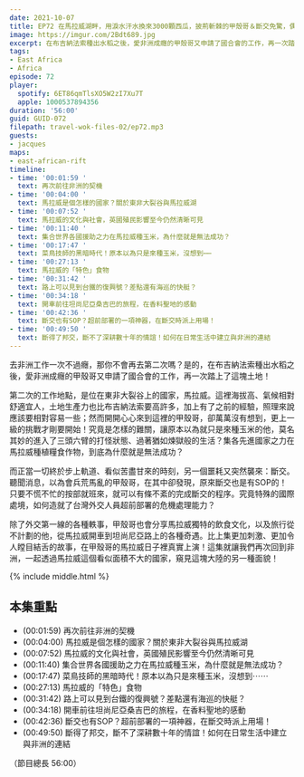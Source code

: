 ```yaml
---
date: 2021-10-07
title: EP72 在馬拉威湖畔，用淚水汗水換來3000顆西瓜，披荊斬棘的甲殼哥＆斷交免驚，偶們有SOP啦！ ft. 甲殼哥的非洲故事
image: https://imgur.com/2Bdt689.jpg
excerpt: 在布吉納法索種出水稻之後，愛非洲成癮的甲殼哥又申請了國合會的工作，再一次踏上了這塊土地！有了之前的經驗，照理來說應該要容易一些，沒想到更上一級的挑戰才剛要開始！而在斷交之際，以為會兵荒馬亂的甲殼哥，發現原來斷交也是有SOP的！這集就讓我們一起透過馬拉威這個看似面積不大的國家，窺見這塊大陸的另一種面貌！
tags:
- East Africa
- Africa
episode: 72
player:
  spotify: 6ET86qmTlsXO5W2zI7Xu7T
  apple: 1000537894356
duration: '56:00'
guid: GUID-072
filepath: travel-wok-files-02/ep72.mp3
guests:
- jacques
maps:
- east-african-rift
timeline:
- time: '00:01:59 '
  text: 再次前往非洲的契機
- time: '00:04:00 '
  text: 馬拉威是個怎樣的國家？關於東非大裂谷與馬拉威湖
- time: '00:07:52 '
  text: 馬拉威的文化與社會，英國殖民影響至今仍然清晰可見
- time: '00:11:40 '
  text: 集合世界各國援助之力在馬拉威種玉米，為什麼就是無法成功？
- time: '00:17:47 '
  text: 菜鳥技師的黑暗時代！原本以為只是來種玉米，沒想到⋯⋯
- time: '00:27:13 '
  text: 馬拉威的「特色」食物
- time: '00:31:42 '
  text: 路上可以見到台鐵的復興號？差點還有海巡的快艇？
- time: '00:34:18 '
  text: 開車前往坦尚尼亞桑吉巴的旅程，在香料聖地的感動
- time: '00:42:36 '
  text: 斷交也有SOP？超前部署的一項神器，在斷交時派上用場！
- time: '00:49:50 '
  text: 斷得了邦交，斷不了深耕數十年的情誼！如何在日常生活中建立與非洲的連結
---
```


去非洲工作一次不過癮，那你不會再去第二次嗎？是的，在布吉納法索種出水稻之後，愛非洲成癮的甲殼哥又申請了國合會的工作，再一次踏上了這塊土地！

第二次的工作地點，是位在東非大裂谷上的國家，馬拉威。這裡海拔高、氣候相對舒適宜人，土地生產力也比布吉納法索要高許多，加上有了之前的經驗，照理來說應該要相對容易一些；然而開開心心來到這裡的甲殼哥，卻萬萬沒有想到，更上一級的挑戰才剛要開始！究竟是怎樣的難關，讓原本以為就只是來種玉米的他，莫名其妙的進入了三頭六臂的打怪狀態、過著猶如煉獄般的生活？集各先進國家之力在馬拉威種植糧食作物，到底為什麼就是無法成功？

而正當一切終於步上軌道、看似苦盡甘來的時刻，另一個噩耗又突然襲來：斷交。聽聞消息，以為會兵荒馬亂的甲殼哥，在其中卻發現，原來斷交也是有SOP的！只要不慌不忙的按部就班來，就可以有條不紊的完成斷交的程序。究竟特殊的國際處境，如何造就了台灣外交人員超前部署的危機處理能力？

除了外交第一線的各種軼事，甲殼哥也會分享馬拉威獨特的飲食文化，以及旅行從不計劃的他，從馬拉威開車到坦尚尼亞路上的各種奇遇。比上集更加刺激、更加令人瞠目結舌的故事，在甲殼哥的馬拉威日子裡真實上演！這集就讓我們再次回到非洲，一起透過馬拉威這個看似面積不大的國家，窺見這塊大陸的另一種面貌！

{% include middle.html %}

## 本集重點

* (00:01:59) 再次前往非洲的契機
* (00:04:00) 馬拉威是個怎樣的國家？關於東非大裂谷與馬拉威湖
* (00:07:52) 馬拉威的文化與社會，英國殖民影響至今仍然清晰可見
* (00:11:40) 集合世界各國援助之力在馬拉威種玉米，為什麼就是無法成功？
* (00:17:47) 菜鳥技師的黑暗時代！原本以為只是來種玉米，沒想到⋯⋯
* (00:27:13) 馬拉威的「特色」食物
* (00:31:42) 路上可以見到台鐵的復興號？差點還有海巡的快艇？
* (00:34:18) 開車前往坦尚尼亞桑吉巴的旅程，在香料聖地的感動
* (00:42:36) 斷交也有SOP？超前部署的一項神器，在斷交時派上用場！
* (00:49:50) 斷得了邦交，斷不了深耕數十年的情誼！如何在日常生活中建立與非洲的連結

（節目總長 56:00）
